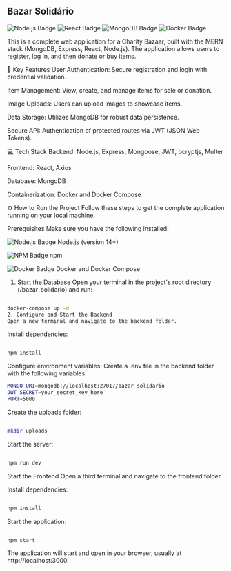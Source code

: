 ## Bazar Solidário
<img src="https://img.shields.io/badge/Node.js-339933?style=for-the-badge&logo=node.js&logoColor=white" alt="Node.js Badge"> <img src="https://img.shields.io/badge/React-61DAFB?style=for-the-badge&logo=react&logoColor=black" alt="React Badge"> <img src="https://img.shields.io/badge/MongoDB-47A248?style=for-the-badge&logo=mongodb&logoColor=white" alt="MongoDB Badge"> <img src="https://img.shields.io/badge/Docker-2496ED?style=for-the-badge&logo=docker&logoColor=white" alt="Docker Badge">

This is a complete web application for a Charity Bazaar, built with the MERN stack (MongoDB, Express, React, Node.js). The application allows users to register, log in, and then donate or buy items.

🚀 Key Features
User Authentication: Secure registration and login with credential validation.

Item Management: View, create, and manage items for sale or donation.

Image Uploads: Users can upload images to showcase items.

Data Storage: Utilizes MongoDB for robust data persistence.

Secure API: Authentication of protected routes via JWT (JSON Web Tokens).

💻 Tech Stack
Backend: Node.js, Express, Mongoose, JWT, bcryptjs, Multer

Frontend: React, Axios

Database: MongoDB

Containerization: Docker and Docker Compose

⚙️ How to Run the Project
Follow these steps to get the complete application running on your local machine.

Prerequisites
Make sure you have the following installed:

<img src="https://img.shields.io/badge/Node.js-339933?style=for-the-badge&logo=node.js&logoColor=white" alt="Node.js Badge"> Node.js (version 14+)

<img src="https://img.shields.io/badge/npm-CB3837?style=for-the-badge&logo=npm&logoColor=white" alt="NPM Badge"> npm

<img src="https://img.shields.io/badge/Docker-2496ED?style=for-the-badge&logo=docker&logoColor=white" alt="Docker Badge"> Docker and Docker Compose

1. Start the Database
Open your terminal in the project's root directory (/bazar_solidario) and run:

```bash

docker-compose up -d
2. Configure and Start the Backend
Open a new terminal and navigate to the backend folder.
```
Install dependencies:

```bash

npm install

```
Configure environment variables: Create a .env file in the backend folder with the following variables:
```bash
MONGO_URI=mongodb://localhost:27017/bazar_solidario
JWT_SECRET=your_secret_key_here
PORT=5000
```
Create the uploads folder:

```bash

mkdir uploads
```
Start the server:

```bash

npm run dev
```
Start the Frontend
Open a third terminal and navigate to the frontend folder.

Install dependencies:

```bash

npm install
```
Start the application:


```bash

npm start
```
The application will start and open in your browser, usually at http://localhost:3000.

